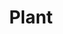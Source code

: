 ---
title: Plant
sort_by: Name
resources:
  - src: p1.jpg
    title: 風雨蘭
  - src: p2.jpg
    title: 斑葉合果芋
---